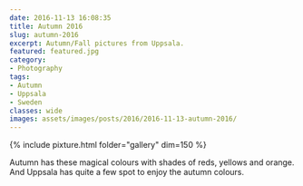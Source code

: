 ```yaml
---
date: 2016-11-13 16:08:35
title: Autumn 2016
slug: autumn-2016
excerpt: Autumn/Fall pictures from Uppsala.
featured: featured.jpg
category:
- Photography
tags:
- Autumn
- Uppsala
- Sweden
classes: wide
images: assets/images/posts/2016/2016-11-13-autumn-2016/
---
```


{% include pixture.html folder="gallery" dim=150 %}

Autumn has these magical colours with shades of reds, yellows and orange. And Uppsala has quite a few spot to enjoy the autumn colours.
